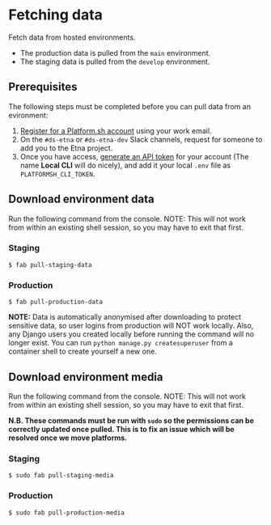 # Fetching data

Fetch data from hosted environments.

- The production data is pulled from the `main` environment.
- The staging data is pulled from the `develop` environment.

## Prerequisites

The following steps must be completed before you can pull data from an evironment:

1. [Register for a Platform.sh account](https://auth.api.platform.sh/register) using your work email.
2. On the `#ds-etna` or `#ds-etna-dev` Slack channels, request for someone to add you to the Etna project.
3. Once you have access, [generate an API token](https://docs.platform.sh/development/cli/api-tokens.html#get-a-token) for your account (The name **Local CLI** will do nicely), and add it your local `.env` file as `PLATFORMSH_CLI_TOKEN`.

## Download environment data

Run the following command from the console. NOTE: This will not work from within an existing shell session, so you may have to exit that first.

### Staging

```console
$ fab pull-staging-data
```

### Production

```console
$ fab pull-production-data
```

**NOTE:** Data is automatically anonymised after downloading to protect sensitive data, so user logins from production will NOT work locally. Also, any Django users you created locally before running the command will no longer exist. You can run `python manage.py createsuperuser` from a container shell to create yourself a new one.

## Download environment media

Run the following command from the console. NOTE: This will not work from within an existing shell session, so you may have to exit that first.

**N.B. These commands must be run with `sudo` so the permissions can be correctly updated once pulled. This is to fix an issue which will be resolved once we move platforms.**

### Staging

```console
$ sudo fab pull-staging-media
```

### Production

```console
$ sudo fab pull-production-media
```
